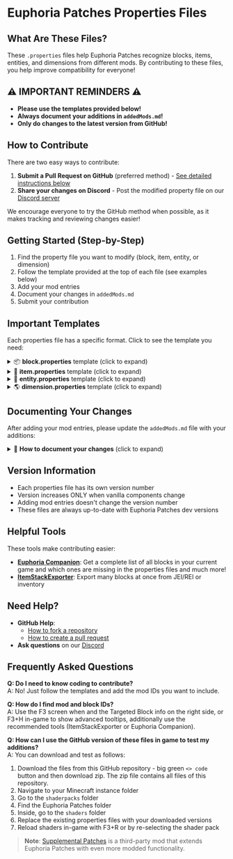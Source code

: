 # Euphoria Patches Properties Files

## What Are These Files?

These `.properties` files help Euphoria Patches recognize blocks, items, entities, and dimensions from different mods. By contributing to these files, you help improve compatibility for everyone!

## ⚠️ IMPORTANT REMINDERS ⚠️
- **Please use the templates provided below!**
- **Always document your additions in `addedMods.md`!**
- **Only do changes to the latest version from GitHub!**

## How to Contribute

There are two easy ways to contribute:

1. **Submit a Pull Request on GitHub** (preferred method) - [See detailed instructions below](#need-help)
2. **Share your changes on Discord** - Post the modified property file on our [Discord server](https://euphoriapatches.com/discord)

We encourage everyone to try the GitHub method when possible, as it makes tracking and reviewing changes easier!

## Getting Started (Step-by-Step)

1. Find the property file you want to modify (block, item, entity, or dimension)
2. Follow the template provided at the top of each file (see examples below)
3. Add your mod entries
4. Document your changes in `addedMods.md`
5. Submit your contribution

## Important Templates

Each properties file has a specific format. Click to see the template you need:

<details><summary>📦 <strong>block.properties</strong> template (click to expand)</summary>
<p>

#### Template for Modded Blocks:
```properties
# Description of the block ID
block.XXXXX = vanillaId1 vanillaId2 vanillaId3 ... \
\
modName1:modId1 modName1:modId2 modName1:modId3 ... \
\
modName2:modId1 modName2:modId2 modName2:modId3 ... \
\
...
lastModInThisIDName:modId1 lastModInThisIDName:modId2 lastModInThisIDName:modId3

# Description of the Next block ID
block.YYYYY = ...
```

**Important Notes:**
- Group IDs by mods (each mod on its own line)
- Use a backslash `\` at the end of each line EXCEPT the last line of an entry
- Always add a blank line with just `\` between different mods
</p>
</details>

<details><summary>🧰 <strong>item.properties</strong> template (click to expand)</summary>
<p>

#### Template for Modded Items:
```properties
# Description of the item ID
item.XXXXX = vanillaId1 vanillaId2 vanillaId3 ... \
\
modName1:modId1 modName1:modId2 modName1:modId3 ... \
\
modName2:modId1 modName2:modId2 modName2:modId3 ... \
...
lastModInThisIDName:modId1 lastModInThisIDName:modId2 lastModInThisIDName:modId3

# Description of the Next item ID
item.YYYYY = ...
```

**Important Notes:**
- Group IDs by mods (each mod on its own line)
- Use a backslash `\` at the end of each line EXCEPT the last line of an entry
- Always add a blank line with just `\` between different mods
</p>
</details>

<details><summary>🐑 <strong>entity.properties</strong> template (click to expand)</summary>
<p>

#### Template for Modded Entities:
```properties
# Description of the Entity ID
entity.XXXXX = vanillaId1 vanillaId2 vanillaId3 ... \
\
modName1:modId1 modName1:modId2 modName1:modId3 ... \
\
modName2:modId1 modName2:modId2 modName2:modId3 ... \
...
lastModInThisIDName:modId1 lastModInThisIDName:modId2 lastModInThisIDName:modId3

# Description of the Next Entity ID
entity.YYYYY = ...
```

**Important Notes:**
- Group IDs by mods (each mod on its own line)
- Use a backslash `\` at the end of each line EXCEPT the last line of an entry
- Always add a blank line with just `\` between different mods
</p>
</details>

<details><summary>🌎 <strong>dimension.properties</strong> template (click to expand)</summary>
<p>

#### Template for Modded Dimensions:
```properties
dimension.world-1 = vanillaId1 vanillaId2 \
\
modName1:modId1 modName1:modId2 modName1:modId3 ... \
\
modName2:modId1 modName2:modId2 modName2:modId3 ...

dimension.world1 = ...
```

**Important Notes:**
- Group IDs by mods (each mod on its own line)
- Use a backslash `\` at the end of each line EXCEPT the last line of an entry
- Always add a blank line with just `\` between different mods
</p>
</details>

## Documenting Your Changes

After adding your mod entries, please update the `addedMods.md` file with your additions:

<details><summary>📝 <strong>How to document your changes</strong> (click to expand)</summary>
<p>

Add a new line like this to `addedMods.md`:

```markdown
| [ModName](https://link-to-mod) | Mod's Version | Status Definitions | # Optional comments about what's included
```

Example:
```markdown
| [Applied Energistics 2](https://modrinth.com/mod/ae2) | 15.0.8 | Fully Added | # All blocks and items added
```
</p>
</details>

## Version Information

- Each properties file has its own version number
- Version increases ONLY when vanilla components change
- Adding mod entries doesn't change the version number
- These files are always up-to-date with Euphoria Patches dev versions

## Helpful Tools

These tools make contributing easier:

- **[Euphoria Companion](https://modrinth.com/mod/euphoria-companion)**: Get a complete list of all blocks in your current game and which ones are missing in the properties files and much more!
- **[ItemStackExporter](https://modrinth.com/mod/itemstackexporter)**: Export many blocks at once from JEI/REI or inventory

## Need Help?

- **GitHub Help**: 
  - [How to fork a repository](https://www.git-tower.com/learn/git/faq/github-fork-repository)
  - [How to create a pull request](https://docs.github.com/en/pull-requests/collaborating-with-pull-requests/proposing-changes-to-your-work-with-pull-requests/creating-a-pull-request-from-a-fork)
- **Ask questions** on our [Discord](https://euphoriapatches.com/discord)

## Frequently Asked Questions

**Q: Do I need to know coding to contribute?**  
A: No! Just follow the templates and add the mod IDs you want to include.

**Q: How do I find mod and block IDs?**  
A: Use the F3 screen when and the Targeted Block info on the right side, or F3+H in-game to show advanced tooltips, additionally use the recommended tools (ItemStackExporter or Euphoria Companion).

**Q: How can I use the GitHub version of these files in game to test my additions?**  
A: You can download and test as follows:
1. Download the files from this GitHub repository - big green `<> code` button and then download zip. The zip file contains all files of this repository.
2. Navigate to your Minecraft instance folder
3. Go to the `shaderpacks` folder
4. Find the Euphoria Patches folder
5. Inside, go to the `shaders` folder
6. Replace the existing properties files with your downloaded versions
7. Reload shaders in-game with F3+R or by re-selecting the shader pack

> **Note**: [Supplemental Patches](https://www.curseforge.com/minecraft/mc-mods/supplemental-patches) is a third-party mod that extends Euphoria Patches with even more modded functionality.
